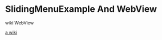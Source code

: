 # SlidingMenuExample And WebView

wiki WebView

[a wiki](https://github.com/hassanmastinoz/SlidingMenuExampleWebView/wiki)
